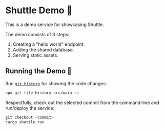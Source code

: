 # Shuttle Demo 🚀

This is a demo service for showcasing Shuttle.

The demo consists of 3 steps:

1. Creating a "hello world" endpoint.
2. Adding the shared database.
3. Serving static assets.

## Running the Demo 🏃

Run [`git-history`](https://github.com/pomber/git-history) for showing the code changes:

```sh
npx git-file-history src/main.rs
```

Respectfully, check out the selected commit from the command-line and run/deploy the service:

```sh
git checkout <commit>
cargo shuttle run
```
